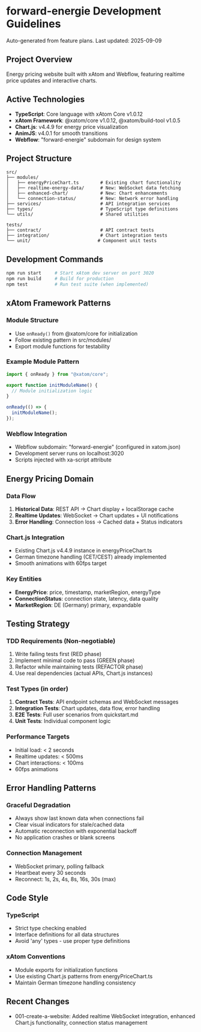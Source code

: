 # forward-energie Development Guidelines

Auto-generated from feature plans. Last updated: 2025-09-09

## Project Overview
Energy pricing website built with xAtom and Webflow, featuring realtime price updates and interactive charts.

## Active Technologies
- **TypeScript**: Core language with xAtom Core v1.0.12
- **xAtom Framework**: @xatom/core v1.0.12, @xatom/build-tool v1.0.5  
- **Chart.js**: v4.4.9 for energy price visualization
- **AnimJS**: v4.0.1 for smooth transitions
- **Webflow**: "forward-energie" subdomain for design system

## Project Structure
```
src/
├── modules/
│   ├── energyPriceChart.ts        # Existing chart functionality
│   ├── realtime-energy-data/      # New: WebSocket data fetching
│   ├── enhanced-chart/            # New: Chart enhancements
│   └── connection-status/         # New: Network error handling
├── services/                      # API integration services
├── types/                         # TypeScript type definitions
└── utils/                         # Shared utilities

tests/
├── contract/                      # API contract tests
├── integration/                   # Chart integration tests
└── unit/                         # Component unit tests
```

## Development Commands
```bash
npm run start     # Start xAtom dev server on port 3020
npm run build     # Build for production
npm test          # Run test suite (when implemented)
```

## xAtom Framework Patterns

### Module Structure
- Use `onReady()` from @xatom/core for initialization
- Follow existing pattern in src/modules/
- Export module functions for testability

### Example Module Pattern
```typescript
import { onReady } from "@xatom/core";

export function initModuleName() {
  // Module initialization logic
}

onReady(() => {
  initModuleName();
});
```

### Webflow Integration
- Webflow subdomain: "forward-energie" (configured in xatom.json)
- Development server runs on localhost:3020
- Scripts injected with xa-script attribute

## Energy Pricing Domain

### Data Flow
1. **Historical Data**: REST API → Chart display + localStorage cache
2. **Realtime Updates**: WebSocket → Chart updates + UI notifications
3. **Error Handling**: Connection loss → Cached data + Status indicators

### Chart.js Integration
- Existing Chart.js v4.4.9 instance in energyPriceChart.ts
- German timezone handling (CET/CEST) already implemented
- Smooth animations with 60fps target

### Key Entities
- **EnergyPrice**: price, timestamp, marketRegion, energyType
- **ConnectionStatus**: connection state, latency, data quality
- **MarketRegion**: DE (Germany) primary, expandable

## Testing Strategy

### TDD Requirements (Non-negotiable)
1. Write failing tests first (RED phase)
2. Implement minimal code to pass (GREEN phase) 
3. Refactor while maintaining tests (REFACTOR phase)
4. Use real dependencies (actual APIs, Chart.js instances)

### Test Types (in order)
1. **Contract Tests**: API endpoint schemas and WebSocket messages
2. **Integration Tests**: Chart updates, data flow, error handling
3. **E2E Tests**: Full user scenarios from quickstart.md
4. **Unit Tests**: Individual component logic

### Performance Targets
- Initial load: < 2 seconds
- Realtime updates: < 500ms
- Chart interactions: < 100ms
- 60fps animations

## Error Handling Patterns

### Graceful Degradation
- Always show last known data when connections fail
- Clear visual indicators for stale/cached data
- Automatic reconnection with exponential backoff
- No application crashes or blank screens

### Connection Management
- WebSocket primary, polling fallback
- Heartbeat every 30 seconds
- Reconnect: 1s, 2s, 4s, 8s, 16s, 30s (max)

## Code Style

### TypeScript
- Strict type checking enabled
- Interface definitions for all data structures
- Avoid 'any' types - use proper type definitions

### xAtom Conventions
- Module exports for initialization functions
- Use existing Chart.js patterns from energyPriceChart.ts
- Maintain German timezone handling consistency

## Recent Changes
- 001-create-a-website: Added realtime WebSocket integration, enhanced Chart.js functionality, connection status management

<!-- MANUAL ADDITIONS START -->
<!-- Add project-specific notes here - this section is preserved during updates -->
<!-- MANUAL ADDITIONS END -->
